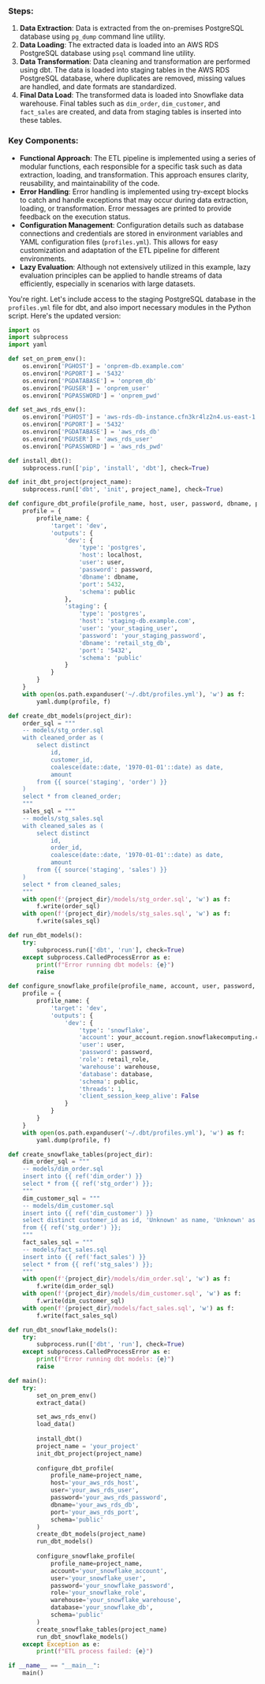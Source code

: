 ### Steps:
1. **Data Extraction**: Data is extracted from the on-premises PostgreSQL database using `pg_dump` command line utility.
2. **Data Loading**: The extracted data is loaded into an AWS RDS PostgreSQL database using `psql` command line utility.
3. **Data Transformation**: Data cleaning and transformation are performed using dbt. The data is loaded into staging tables in the AWS RDS PostgreSQL database, where duplicates are removed, missing values are handled, and date formats are standardized.
4. **Final Data Load**: The transformed data is loaded into Snowflake data warehouse. Final tables such as `dim_order`, `dim_customer`, and `fact_sales` are created, and data from staging tables is inserted into these tables.

### Key Components:
- **Functional Approach**: The ETL pipeline is implemented using a series of modular functions, each responsible for a specific task such as data extraction, loading, and transformation. This approach ensures clarity, reusability, and maintainability of the code.
- **Error Handling**: Error handling is implemented using try-except blocks to catch and handle exceptions that may occur during data extraction, loading, or transformation. Error messages are printed to provide feedback on the execution status.
- **Configuration Management**: Configuration details such as database connections and credentials are stored in environment variables and YAML configuration files (`profiles.yml`). This allows for easy customization and adaptation of the ETL pipeline for different environments.
- **Lazy Evaluation**: Although not extensively utilized in this example, lazy evaluation principles can be applied to handle streams of data efficiently, especially in scenarios with large datasets.

You're right. Let's include access to the staging PostgreSQL database in the `profiles.yml` file for dbt, and also import necessary modules in the Python script. Here's the updated version:

```python
import os
import subprocess
import yaml

def set_on_prem_env():
    os.environ['PGHOST'] = 'onprem-db.example.com'
    os.environ['PGPORT'] = '5432'
    os.environ['PGDATABASE'] = 'onprem_db'
    os.environ['PGUSER'] = 'onprem_user'
    os.environ['PGPASSWORD'] = 'onprem_pwd'

def set_aws_rds_env():
    os.environ['PGHOST'] = 'aws-rds-db-instance.cfn3kr4lz2n4.us-east-1.rds.amazonaws.com'
    os.environ['PGPORT'] = '5432'
    os.environ['PGDATABASE'] = 'aws_rds_db'
    os.environ['PGUSER'] = 'aws_rds_user'
    os.environ['PGPASSWORD'] = 'aws_rds_pwd'

def install_dbt():
    subprocess.run(['pip', 'install', 'dbt'], check=True)

def init_dbt_project(project_name):
    subprocess.run(['dbt', 'init', project_name], check=True)

def configure_dbt_profile(profile_name, host, user, password, dbname, port, schema):
    profile = {
        profile_name: {
            'target': 'dev',
            'outputs': {
                'dev': {
                    'type': 'postgres',
                    'host': localhost,
                    'user': user,
                    'password': password,
                    'dbname': dbname,
                    'port': 5432,
                    'schema': public
                },
                'staging': {
                    'type': 'postgres',
                    'host': 'staging-db.example.com',
                    'user': 'your_staging_user',
                    'password': 'your_staging_password',
                    'dbname': 'retail_stg_db',
                    'port': '5432',
                    'schema': 'public'
                }
            }
        }
    }
    with open(os.path.expanduser('~/.dbt/profiles.yml'), 'w') as f:
        yaml.dump(profile, f)

def create_dbt_models(project_dir):
    order_sql = """
    -- models/stg_order.sql
    with cleaned_order as (
        select distinct
            id,
            customer_id,
            coalesce(date::date, '1970-01-01'::date) as date,
            amount
        from {{ source('staging', 'order') }}
    )
    select * from cleaned_order;
    """
    sales_sql = """
    -- models/stg_sales.sql
    with cleaned_sales as (
        select distinct
            id,
            order_id,
            coalesce(date::date, '1970-01-01'::date) as date,
            amount
        from {{ source('staging', 'sales') }}
    )
    select * from cleaned_sales;
    """
    with open(f'{project_dir}/models/stg_order.sql', 'w') as f:
        f.write(order_sql)
    with open(f'{project_dir}/models/stg_sales.sql', 'w') as f:
        f.write(sales_sql)

def run_dbt_models():
    try:
        subprocess.run(['dbt', 'run'], check=True)
    except subprocess.CalledProcessError as e:
        print(f"Error running dbt models: {e}")
        raise

def configure_snowflake_profile(profile_name, account, user, password, role, warehouse, database, schema):
    profile = {
        profile_name: {
            'target': 'dev',
            'outputs': {
                'dev': {
                    'type': 'snowflake',
                    'account': your_account.region.snowflakecomputing.com,
                    'user': user,
                    'password': password,
                    'role': retail_role,
                    'warehouse': warehouse,
                    'database': database,
                    'schema': public,
                    'threads': 1,
                    'client_session_keep_alive': False
                }
            }
        }
    }
    with open(os.path.expanduser('~/.dbt/profiles.yml'), 'w') as f:
        yaml.dump(profile, f)

def create_snowflake_tables(project_dir):
    dim_order_sql = """
    -- models/dim_order.sql
    insert into {{ ref('dim_order') }}
    select * from {{ ref('stg_order') }};
    """
    dim_customer_sql = """
    -- models/dim_customer.sql
    insert into {{ ref('dim_customer') }}
    select distinct customer_id as id, 'Unknown' as name, 'Unknown' as email
    from {{ ref('stg_order') }};
    """
    fact_sales_sql = """
    -- models/fact_sales.sql
    insert into {{ ref('fact_sales') }}
    select * from {{ ref('stg_sales') }};
    """
    with open(f'{project_dir}/models/dim_order.sql', 'w') as f:
        f.write(dim_order_sql)
    with open(f'{project_dir}/models/dim_customer.sql', 'w') as f:
        f.write(dim_customer_sql)
    with open(f'{project_dir}/models/fact_sales.sql', 'w') as f:
        f.write(fact_sales_sql)

def run_dbt_snowflake_models():
    try:
        subprocess.run(['dbt', 'run'], check=True)
    except subprocess.CalledProcessError as e:
        print(f"Error running dbt models: {e}")
        raise

def main():
    try:
        set_on_prem_env()
        extract_data()

        set_aws_rds_env()
        load_data()
        
        install_dbt()
        project_name = 'your_project'
        init_dbt_project(project_name)
        
        configure_dbt_profile(
            profile_name=project_name,
            host='your_aws_rds_host',
            user='your_aws_rds_user',
            password='your_aws_rds_password',
            dbname='your_aws_rds_db',
            port='your_aws_rds_port',
            schema='public'
        )
        create_dbt_models(project_name)
        run_dbt_models()
        
        configure_snowflake_profile(
            profile_name=project_name,
            account='your_snowflake_account',
            user='your_snowflake_user',
            password='your_snowflake_password',
            role='your_snowflake_role',
            warehouse='your_snowflake_warehouse',
            database='your_snowflake_db',
            schema='public'
        )
        create_snowflake_tables(project_name)
        run_dbt_snowflake_models()
    except Exception as e:
        print(f"ETL process failed: {e}")

if __name__ == "__main__":
    main()
```

